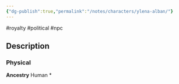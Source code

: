 ```yaml
---
{"dg-publish":true,"permalink":"/notes/characters/ylena-alban/"}
---
```


#royalty #political
#npc 
## Description
### Physical
**Ancestry** Human
*